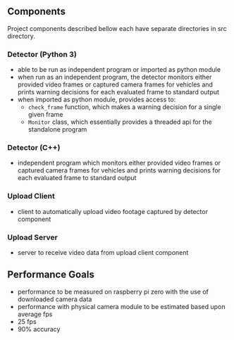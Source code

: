 ## Components

Project components described bellow each have separate directories in src directory.

### Detector (Python 3)
- able to be run as independent program or imported as python module
- when run as an independent program, the detector monitors either provided video frames or captured camera frames for vehicles and prints warning decisions for each evaluated frame to standard output
- when imported as python module, provides access to:
    - `check_frame` function, which makes a warning decision for a single given frame
    - `Monitor` class, which essentially provides a threaded api for the standalone program

### Detector (C++)
- independent program which monitors either provided video frames or captured camera frames for vehicles and prints warning decisions for each evaluated frame to standard output

### Upload Client
- client to automatically upload video footage captured by detector component

### Upload Server
- server to receive video data from upload client component

## Performance Goals
- performance to be measured on raspberry pi zero with the use of downloaded camera data
- performance with physical camera module to be estimated based upon average fps
- 25 fps
- 90% accuracy
